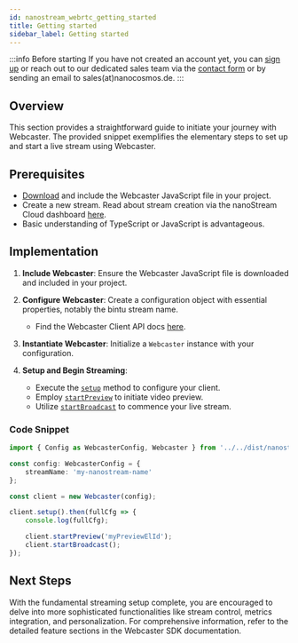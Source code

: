 ```yaml
---
id: nanostream_webrtc_getting_started
title: Getting started
sidebar_label: Getting started
---
```


:::info Before starting
If you have not created an account yet, you can [sign up](https://dashboard.nanostream.cloud/auth?signup) or reach out to our dedicated sales team via the [contact form](https://www.nanocosmos.de/contact) or by sending an email to sales(at)nanocosmos.de.
:::


## Overview

This section provides a straightforward guide to initiate your journey with Webcaster. The provided snippet exemplifies the elementary steps to set up and start a live stream using Webcaster.

## Prerequisites
- [Download](https://github.com/nanocosmos/webcaster/) and include the Webcaster JavaScript file in your project.
- Create a new stream. Read about stream creation via the nanoStream Cloud dashboard [here](../cloud-frontend-v3/Dashboard_Start_Streaming).
- Basic understanding of TypeScript or JavaScript is advantageous.

## Implementation

1. **Include Webcaster**: Ensure the Webcaster JavaScript file is downloaded and included in your project.

2. **Configure Webcaster**: Create a configuration object with essential properties, notably the bintu stream name.

   - Find the Webcaster Client API docs [here](../webrtc/nanostream_webrtc_api).

3. **Instantiate Webcaster**: Initialize a `Webcaster` instance with your configuration.

4. **Setup and Begin Streaming**:

    - Execute the [`setup`](https://nanocosmos.github.io/webcaster/docs/classes/webcaster.Webcaster.html#setup) method to configure your client.
    - Employ [`startPreview`](https://nanocosmos.github.io/webcaster/docs/classes/webcaster.Webcaster.html#startPreview) to initiate video preview.
    - Utilize [`startBroadcast`](https://nanocosmos.github.io/webcaster/docs/classes/webcaster.Webcaster.html#startBroadcast) to commence your live stream.

### Code Snippet

```typescript
import { Config as WebcasterConfig, Webcaster } from '../../dist/nanostream.webcaster';

const config: WebcasterConfig = {
    streamName: 'my-nanostream-name'
};

const client = new Webcaster(config);

client.setup().then(fullCfg => {
    console.log(fullCfg);

    client.startPreview('myPreviewElId');
    client.startBroadcast();
});
```

## Next Steps

With the fundamental streaming setup complete, you are encouraged to delve into more sophisticated functionalities like stream control, metrics integration, and personalization. For comprehensive information, refer to the detailed feature sections in the Webcaster SDK documentation.
